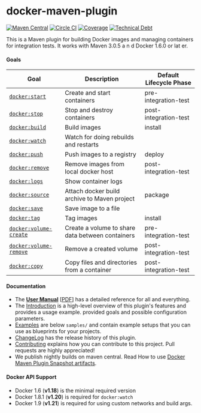 # docker-maven-plugin

[![Maven Central](https://maven-badges.herokuapp.com/maven-central/io.fabric8/docker-maven-plugin/badge.svg?style=flat)](https://maven-badges.herokuapp.com/maven-central/io.fabric8/docker-maven-plugin/)
[![Circle CI](https://circleci.com/gh/fabric8io/docker-maven-plugin/tree/master.svg?style=shield)](https://circleci.com/gh/fabric8io/docker-maven-plugin/tree/master)
[![Coverage](https://sonarcloud.io/api/project_badges/measure?project=fabric8io_docker-maven-plugin&metric=coverage)](https://sonarcloud.io/summary/new_code?id=fabric8io_docker-maven-plugin)
[![Technical Debt](https://sonarcloud.io/api/project_badges/measure?project=fabric8io_docker-maven-plugin&metric=sqale_index)](https://sonarcloud.io/summary/new_code?id=fabric8io_docker-maven-plugin)

This is a Maven plugin for building Docker images and managing containers for integration tests.
It works with Maven 3.0.5 a   n d Docker 1.6.0 or lat er.

#### Goals

| Goal                                                                                            | Description                                      | Default Lifecycle Phase |
| ----------------------------------------------------------------------------------------------- | ------------------------------------------------ | ----------------------- |
| [`docker:start`](https://fabric8io.github.io/docker-maven-plugin/#docker:start)                 | Create and start containers                      | pre-integration-test    |
| [`docker:stop`](https://fabric8io.github.io/docker-maven-plugin/#docker:stop)                   | Stop and destroy containers                      | post-integration-test   |
| [`docker:build`](https://fabric8io.github.io/docker-maven-plugin/#docker:build)                 | Build images                                     | install                 |
| [`docker:watch`](https://fabric8io.github.io/docker-maven-plugin/#docker:watch)                 | Watch for doing rebuilds and restarts            |                         |
| [`docker:push`](https://fabric8io.github.io/docker-maven-plugin/#docker:push)                   | Push images to a registry                        | deploy                  |
| [`docker:remove`](https://fabric8io.github.io/docker-maven-plugin/#docker:remove)               | Remove images from local docker host             | post-integration-test   |
| [`docker:logs`](https://fabric8io.github.io/docker-maven-plugin/#docker:logs)                   | Show container logs                              |                         |
| [`docker:source`](https://fabric8io.github.io/docker-maven-plugin/#docker:source)               | Attach docker build archive to Maven project     | package                 |
| [`docker:save`](https://fabric8io.github.io/docker-maven-plugin/#docker:save)                   | Save image to a file                             |                         |
| [`docker:tag`](https://fabric8io.github.io/docker-maven-plugin/#docker:tag)                     | Tag images                                       | install                 |
| [`docker:volume-create`](https://fabric8io.github.io/docker-maven-plugin/#docker:volume-create) | Create a volume to share data between containers | pre-integration-test    |
| [`docker:volume-remove`](https://fabric8io.github.io/docker-maven-plugin/#docker:volume-remove) | Remove a created volume                          | post-integration-test   |
| [`docker:copy`](https://fabric8io.github.io/docker-maven-plugin/#docker:copy)                   | Copy files and directories from a container      | post-integration-test   |

#### Documentation

* The **[User Manual](https://fabric8io.github.io/docker-maven-plugin)** [[PDF](https://fabric8io.github.io/docker-maven-plugin/docker-maven-plugin.pdf)] has a detailed reference for all and everything.
* The [Introduction](doc/intro.md) is a high-level
  overview of this plugin's features and provides a usage example.
  provided goals and possible configuration parameters.
* [Examples](doc/examples.md) are below `samples/` and contain example
  setups that you can use as blueprints for your projects.
* [ChangeLog](doc/changelog.md) has the release history of this plugin.
* [Contributing](CONTRIBUTING.md) explains how you can contribute to this project. Pull requests are highly appreciated!
* We publish nightly builds on maven central. Read How to use [Docker Maven Plugin Snapshot artifacts](./doc/HowToUseDockerMavenPluginSnapshotArtifacts.md).


#### Docker API Support

* Docker 1.6 (**v1.18**) is the minimal required version
* Docker 1.8.1 (**v1.20**) is required for `docker:watch`
* Docker 1.9 (**v1.21**) is required for using custom networks and build args.

